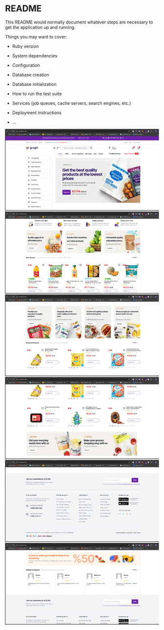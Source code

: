 # README

This README would normally document whatever steps are necessary to get the
application up and running.

Things you may want to cover:

* Ruby version

* System dependencies

* Configuration

* Database creation

* Database initialization

* How to run the test suite

* Services (job queues, cache servers, search engines, etc.)

* Deployment instructions

* ...

![img](https://raw.githubusercontent.com/Thepusherr/TailwindTemplates/master/.github/img1.png)
![img](https://raw.githubusercontent.com/Thepusherr/TailwindTemplates/master/.github/img2.png)
![img](https://raw.githubusercontent.com/Thepusherr/TailwindTemplates/master/.github/img3.png)
![img](https://raw.githubusercontent.com/Thepusherr/TailwindTemplates/master/.github/img4.png)
![img](https://raw.githubusercontent.com/Thepusherr/TailwindTemplates/master/.github/img5.png)
![img](https://raw.githubusercontent.com/Thepusherr/TailwindTemplates/master/.github/img6.png)


